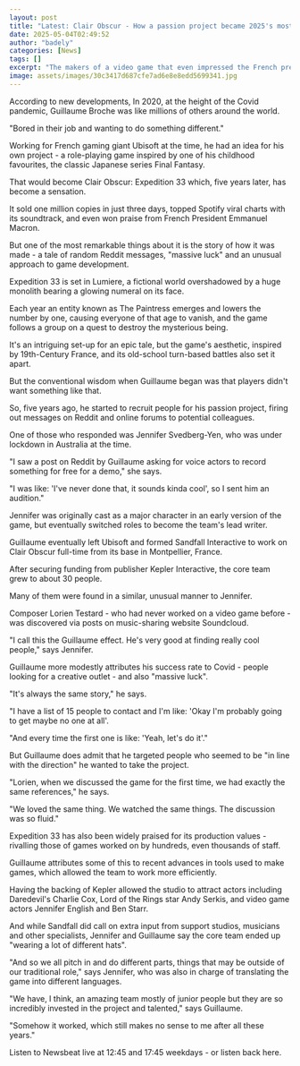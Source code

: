 ```yaml
---
layout: post
title: "Latest: Clair Obscur - How a passion project became 2025's most talked-about game"
date: 2025-05-04T02:49:52
author: "badely"
categories: [News]
tags: []
excerpt: "The makers of a video game that even impressed the French president tell the unusual tale of its development."
image: assets/images/30c3417d687cfe7ad6e8e8edd5699341.jpg
---
```


According to new developments, In 2020, at the height of the Covid pandemic, Guillaume Broche was like millions of others around the world.

"Bored in their job and wanting to do something different."

Working for French gaming giant Ubisoft at the time, he had an idea for his own project - a role-playing game inspired by one of his childhood favourites, the classic Japanese series Final Fantasy.

That would become Clair Obscur: Expedition 33 which, five years later, has become a sensation.

It sold one million copies in just three days, topped Spotify viral charts with its soundtrack, and even won praise from French President Emmanuel Macron.

But one of the most remarkable things about it is the story of how it was made - a tale of random Reddit messages, "massive luck" and an unusual approach to game development.

Expedition 33 is set in Lumiere, a fictional world overshadowed by a huge monolith bearing a glowing numeral on its face.

Each year an entity known as The Paintress emerges and lowers the number by one, causing everyone of that age to vanish, and the game follows a group on a quest to destroy the mysterious being.

It's an intriguing set-up for an epic tale, but the game's aesthetic, inspired by 19th-Century France, and its old-school turn-based battles also set it apart.

But the conventional wisdom when Guillaume began was that players didn't want something like that.

So, five years ago, he started to recruit people for his passion project, firing out messages on Reddit and online forums to potential colleagues.

One of those who responded was Jennifer Svedberg-Yen, who was under lockdown in Australia at the time.

"I saw a post on Reddit by Guillaume asking for voice actors to record something for free for a demo," she says. 

"I was like: 'I've never done that, it sounds kinda cool', so I sent him an audition." 

Jennifer was originally cast as a major character in an early version of the game, but eventually switched roles to become the team's lead writer.

Guillaume eventually left Ubisoft and formed Sandfall Interactive to work on Clair Obscur full-time from its base in Montpellier, France.

After securing funding from publisher Kepler Interactive, the core team grew to about 30 people.

Many of them were found in a similar, unusual manner to Jennifer.

Composer Lorien Testard - who had never worked on a video game before - was discovered via posts on music-sharing website Soundcloud.

"I call this the Guillaume effect. He's very good at finding really cool people," says Jennifer.

Guillaume more modestly attributes his success rate to Covid - people looking for a creative outlet - and also "massive luck".

"It's always the same story," he says. 

"I have a list of 15 people to contact and I'm like: 'Okay I'm probably going to get maybe no one at all'.

"And every time the first one is like: 'Yeah, let's do it'."

But Guillaume does admit that he targeted people who seemed to be "in line with the direction" he wanted to take the project.

"Lorien, when we discussed the game for the first time, we had exactly the same references," he says.

"We loved the same thing. We watched the same things. The discussion was so fluid."

Expedition 33 has also been widely praised for its production values - rivalling those of games worked on by hundreds, even thousands of staff.

Guillaume attributes some of this to recent advances in tools used to make games, which allowed the team to work more efficiently.  

Having the backing of Kepler allowed the studio to attract actors including Daredevil's Charlie Cox, Lord of the Rings star Andy Serkis, and video game actors Jennifer English and Ben Starr.

And while Sandfall did call on extra input from support studios, musicians and other specialists, Jennifer and Guillaume say the core team ended up "wearing a lot of different hats".

"And so we all pitch in and do different parts, things that may be outside of our traditional role," says Jennifer, who was also in charge of translating the game into different languages. 

"We have, I think, an amazing team mostly of junior people but they are so incredibly invested in the project and talented," says Guillaume.

"Somehow it worked, which still makes no sense to me after all these years."

Listen to Newsbeat live at 12:45 and 17:45 weekdays - or listen back here.

